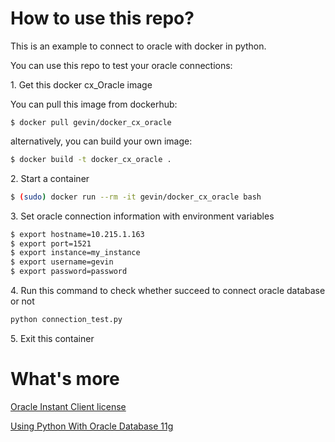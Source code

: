 
# How to use this repo?

This is an example to connect to oracle with docker in python.

You can use this repo to test your oracle connections:

1\. Get this docker cx_Oracle image

You can pull this image from dockerhub:

```
$ docker pull gevin/docker_cx_oracle
```

alternatively, you can build your own image:

```bash
$ docker build -t docker_cx_oracle .
```

2\. Start a container

```bash
$ (sudo) docker run --rm -it gevin/docker_cx_oracle bash
```

3\. Set oracle connection information with environment variables

```bash
$ export hostname=10.215.1.163
$ export port=1521
$ export instance=my_instance
$ export username=gevin
$ export password=password
```

4\. Run this command to check whether succeed to connect oracle database or not

```bash
python connection_test.py
```

5\. Exit this container

# What's more

[Oracle Instant Client license](http://www.oracle.com/technetwork/licenses/distribution-license-152002.html)

[Using Python With Oracle Database 11g](http://www.oracle.com/technetwork/articles/dsl/python-091105.html)
